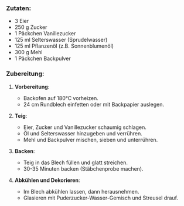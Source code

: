 ### Zutaten:
- 3 Eier
- 250 g Zucker
- 1 Päckchen Vanillezucker
- 125 ml Selterswasser (Sprudelwasser)
- 125 ml Pflanzenöl (z.B. Sonnenblumenöl)
- 300 g Mehl
- 1 Päckchen Backpulver

### Zubereitung:
1. **Vorbereitung**:
   - Backofen auf 180°C vorheizen.
   - 24 cm Rundblech einfetten oder mit Backpapier auslegen.

2. **Teig**:
   - Eier, Zucker und Vanillezucker schaumig schlagen.
   - Öl und Selterswasser hinzugeben und verrühren.
   - Mehl und Backpulver mischen, sieben und unterrühren.

3. **Backen**:
   - Teig in das Blech füllen und glatt streichen.
   - 30-35 Minuten backen (Stäbchenprobe machen).

4. **Abkühlen und Dekorieren**:
   - Im Blech abkühlen lassen, dann herausnehmen.
   - Glasieren mit Puderzucker-Wasser-Gemisch und Streusel drauf.

